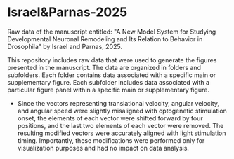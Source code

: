 # Israel&Parnas-2025
Raw data of the manuscript entitled: "A New Model System for Studying Developmental Neuronal Remodeling and Its Relation to Behavior in Drosophila" by Israel and Parnas, 2025.

This repository includes raw data that were used to generate the figures presented in the manuscript. 
The data are organized in folders and subfolders. 
Each folder contains data associated with a specific main or supplementary figure. 
Each subfolder includes data associated with a particular figure panel within a specific main or supplementary figure. 

* Since the vectors representing translational velocity, angular velocity, and angular speed were slightly misaligned with optogenetic stimulation onset, the elements of each vector were shifted forward by four positions, and the last two elements of each vector were removed. The resulting modified vectors were accurately aligned with light stimulation timing. Importantly, these modifications were performed only for visualization purposes and had no impact on data analysis.       
